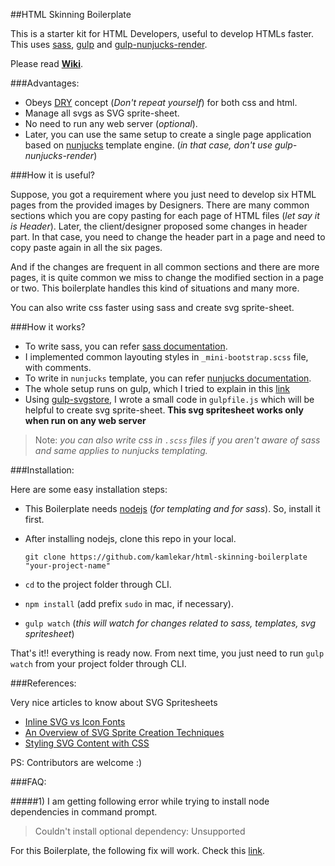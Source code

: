 

##HTML Skinning Boilerplate

This is a starter kit for HTML Developers, useful to develop HTMLs faster. This uses [sass](http://sass-lang.com/), [gulp](http://gulpjs.com/) and [gulp-nunjucks-render](https://github.com/carlosl/gulp-nunjucks-render).

Please read [**Wiki**](https://github.com/kamlekar/HTML-Skinning-Boilerplate/wiki).

###Advantages:

- Obeys [DRY](https://en.wikipedia.org/wiki/Don%27t_repeat_yourself) concept (_Don't repeat yourself_) for both css and html.
- Manage all svgs as SVG sprite-sheet.
- No need to run any web server (_optional_).
- Later, you can use the same setup to create a single page application based on [nunjucks](https://mozilla.github.io/nunjucks/) template engine. (_in that case, don't use gulp-nunjucks-render_)

###How it is useful?

Suppose, you got a requirement where you just need to develop six HTML pages from the provided images by Designers. There are many common sections which you are copy pasting for each page of HTML files (_let say it is Header_). Later, the client/designer proposed some changes in header part. In that case, you need to change the header part in a page and need to copy paste again in all the six pages.

And if the changes are frequent in all common sections and there are more pages, it is quite common we miss to change the modified section in a page or two. This boilerplate handles this kind of situations and many more.

You can also write css faster using sass and create svg sprite-sheet.

###How it works?

- To write sass, you can refer [sass documentation](http://sass-lang.com/documentation/file.SASS_REFERENCE.html).
- I implemented common layouting styles in `_mini-bootstrap.scss` file, with comments.
- To write in `nunjucks` template, you can refer [nunjucks documentation](https://mozilla.github.io/nunjucks/).
- The whole setup runs on gulp, which I tried to explain in this [link](http://stackoverflow.com/a/32228623/1577396)
- Using [gulp-svgstore](https://github.com/w0rm/gulp-svgstore), I wrote a small code in `gulpfile.js` which will be helpful to create svg sprite-sheet. **This svg spritesheet works only when run on any web server**

> Note: _you can also write css in `.scss` files if you aren't aware of sass and same applies to nunjucks templating._

###Installation:

Here are some easy installation steps:

- This Boilerplate needs [nodejs](https://nodejs.org/download/) (_for templating and for sass_). So, install it first.
- After installing nodejs, clone this repo in your local.

      git clone https://github.com/kamlekar/html-skinning-boilerplate "your-project-name"

- `cd` to the project folder through CLI.
- `npm install` (add prefix `sudo` in mac, if necessary).
- `gulp watch` (_this will watch for changes related to sass, templates, svg spritesheet_)

That's it!! everything is ready now. From next time, you just need to run `gulp watch` from your project folder through CLI.


###References:

Very nice articles to know about SVG Spritesheets

- [Inline SVG vs Icon Fonts](https://css-tricks.com/icon-fonts-vs-svg/)
- [An Overview of SVG Sprite Creation Techniques](https://24ways.org/2014/an-overview-of-svg-sprite-creation-techniques/)
- [Styling SVG <use> Content with CSS](http://tympanus.net/codrops/2015/07/16/styling-svg-use-content-css/)

PS: Contributors are welcome :)

###FAQ:

#####1) I am getting following error while trying to install node dependencies in command prompt.
> Couldn't install optional dependency: Unsupported

For this Boilerplate, the following fix will work. Check this [link](https://github.com/npm/npm/issues/9204#issuecomment-157653267).
